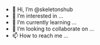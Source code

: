 - 👋 Hi, I’m @skeletonshub
- 👀 I’m interested in ...
- 🌱 I’m currently learning ...
- 💞️ I’m looking to collaborate on ...
- 📫 How to reach me ...

<!---
skeletonshub/skeletonshub is a ✨ special ✨ repository because its `README.md` (this file) appears on your GitHub profile.
You can click the Preview link to take a look at your changes.
--->
